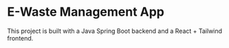 # E-Waste Management App

This project is built with a Java Spring Boot backend and a React + Tailwind frontend.